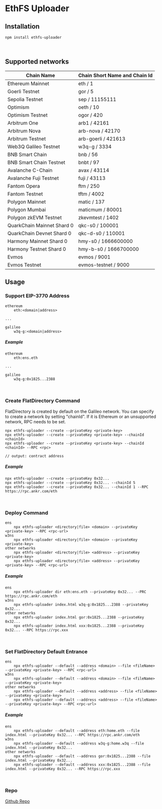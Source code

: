# EthFS Uploader

## Installation
```
npm install ethfs-uploader
```
<br/>

## Supported networks
| Chain Name                 | Chain Short Name and Chain Id |
|----------------------------|-------------------------------|
| Ethereum Mainnet           | eth / 1                       | 
| Goerli Testnet             | gor / 5                       | 
| Sepolia Testnet            | sep / 11155111                | 
| Optimism                   | oeth / 10                     | 
| Optimism Testnet           | ogor / 420                    | 
| Arbitrum One               | arb1 / 42161                  | 
| Arbitrum Nova              | arb-nova / 42170              | 
| Arbitrum Testnet           | arb-goerli / 421613           | 
| Web3Q Galileo Testnet      | w3q-g / 3334                  | 
| BNB Smart Chain            | bnb / 56                      | 
| BNB Smart Chain Testnet    | bnbt / 97                     | 
| Avalanche C-Chain          | avax / 43114                  | 
| Avalanche Fuji Testnet     | fuji / 43113                  | 
| Fantom Opera               | ftm / 250                     | 
| Fantom Testnet             | tftm / 4002                   | 
| Polygon Mainnet            | matic / 137                   | 
| Polygon Mumbai             | maticmum / 80001              | 
| Polygon zkEVM Testnet      | zkevmtest / 1402              | 
| QuarkChain Mainnet Shard 0 | qkc-s0 / 100001               |
| QuarkChain Devnet Shard 0  | qkc-d-s0 / 110001             |
| Harmony Mainnet Shard 0    | hmy-s0 / 1666600000           |
| Harmony Testnet Shard 0    | hmy-b-s0 / 1666700000         |
| Evmos                      | evmos / 9001                  | 
| Evmos Testnet              | evmos-testnet / 9000          |
 

## Usage
### Support EIP-3770 Address
```
ethereum
    eth:<domain|address>

... 

galileo
    w3q-g:<domain|address>       
```
##### Example
```
ethereum
    eth:ens.eth

...

galileo
    w3q-g:0x1825...2388
```
<br/>



### Create FlatDirectory Command
FlatDirectory is created by default on the Galileo network. You can specify to create a network by setting "chainId". If it is Ethereum or an unsupported network, RPC needs to be set.
```
npx ethfs-uploader --create --privateKey <private-key>
npx ethfs-uploader --create --privateKey <private-key> --chainId <chainId>
npx ethfs-uploader --create --privateKey <private-key> --chainId <chainId> --RPC <rpc>

// output: contract address 
```
##### Example
```
npx ethfs-uploader --create --privateKey 0x32...
npx ethfs-uploader --create --privateKey 0x32... --chainId 5
npx ethfs-uploader --create --privateKey 0x32... --chainId 1 --RPC https://rpc.ankr.com/eth
```
<br/>



### Deploy Command
```
ens
    npx ethfs-uploader <directory|file> <domain> --privateKey <private-key> --RPC <rpc-url>
w3ns
    npx ethfs-uploader <directory|file> <domain> --privateKey <private-key>
other networks
    npx ethfs-uploader <directory|file> <address> --privateKey <private-key>
    npx ethfs-uploader <directory|file> <address> --privateKey <private-key> --RPC <rpc-url>
```
##### Example
```
ens
    npx ethfs-uploader dir eth:ens.eth --privateKey 0x32... --PRC https://rpc.ankr.com/eth
w3ns
    npx ethfs-uploader index.html w3q-g:0x1825...2388 --privateKey 0x32...
other networks
    npx ethfs-uploader index.html gor:0x1825...2388 --privateKey 0x32...
    npx ethfs-uploader index.html xxx:0x1825...2388 --privateKey 0x32... --RPC https://rpc.xxx
```
<br/>


### Set FlatDirectory Default Entrance
```
ens
    npx ethfs-uploader --default --address <domain> --file <fileName> --privateKey <private-key> --RPC <rpc-url>
w3ns
    npx ethfs-uploader --default --address <domain> --file <fileName> --privateKey <private-key>
other networks
    npx ethfs-uploader --default --address <address> --file <fileName> --privateKey <private-key>
    npx ethfs-uploader --default --address <address> --file <fileName> --privateKey <private-key> --RPC <rpc-url>
```
##### Example
```
ens
    npx ethfs-uploader --default --address eth:home.eth --file index.html --privateKey 0x32... --RPC https://rpc.ankr.com/eth
w3ns
    npx ethfs-uploader --default --address w3q-g:home.w3q --file index.html --privateKey 0x32...
other networks
    npx ethfs-uploader --default --address gor:0x1825...2388 --file index.html --privateKey 0x32...
    npx ethfs-uploader --default --address xxx:0x1825...2388 --file index.html --privateKey 0x32... --RPC https://rpc.xxx
```
<br/>

### Repo
[Github Repo](https://github.com/QuarkChain/ethfs-uploader)
